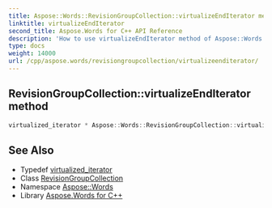 ```yaml
---
title: Aspose::Words::RevisionGroupCollection::virtualizeEndIterator method
linktitle: virtualizeEndIterator
second_title: Aspose.Words for C++ API Reference
description: 'How to use virtualizeEndIterator method of Aspose::Words::RevisionGroupCollection class in C++.'
type: docs
weight: 14000
url: /cpp/aspose.words/revisiongroupcollection/virtualizeenditerator/
---
```

## RevisionGroupCollection::virtualizeEndIterator method




```cpp
virtualized_iterator * Aspose::Words::RevisionGroupCollection::virtualizeEndIterator() override
```

## See Also

* Typedef [virtualized_iterator](../virtualized_iterator/)
* Class [RevisionGroupCollection](../)
* Namespace [Aspose::Words](../../)
* Library [Aspose.Words for C++](../../../)
